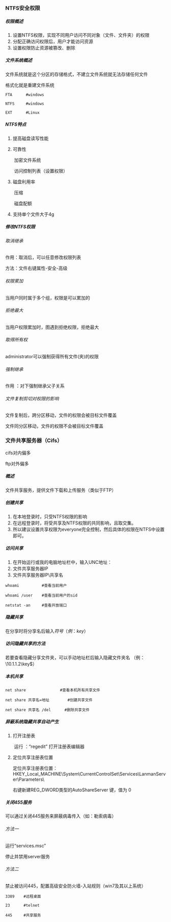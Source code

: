 ### NTFS安全权限

##### 权限概述

1. 设置NTFS权限，实现不同用户访问不同对象（文件、文件夹）的权限
2. 分配正确访问权限后，用户才能访问资源
3. 设置权限防止资源被篡改、删除

##### 文件系统概述

文件系统就是这个分区的存储格式，不建立文件系统就无法存储任何文件

格式化就是重建文件系统

```
FTA      #windows

NTFS     #windows

EXT      #Linux
```

##### NTFS特点

1. 提高磁盘读写性能

2. 可靠性

   ​	加密文件系统

   ​	访问控制列表（设置权限）

3. 磁盘利用率

   ​	压缩

   ​	磁盘配额

4. 支持单个文件大于4g

##### 修改NTFS权限 

###### 取消继承

作用：取消后，可以任意修改权限列表

方法：文件右键属性-安全-高级

###### 权限累加

当用户同时属于多个组，权限是可以累加的

###### 拒绝最大

当用户权限累加时，图遇到拒绝权限，拒绝最大

###### 取得所有权

administrator可以强制获得所有文件(夹)的权限

###### 强制继承

作用 ：对下强制继承父子关系

###### 文件复制剪切对权限的影响

文件复制后，跨分区移动，文件的权限会被目标文件覆盖

文件同分区移动，文件的权限不会被目标文件覆盖

### 文件共享服务器（Cifs）

cifs对内偏多

ftp对外偏多

##### 概述

文件共享服务，提供文件下载和上传服务（类似于FTP）

##### 创建共享

1. 在本地登录时，只受NTFS权限的影响
2. 在远程登录时，将受共享及NTFS权限的共同影响，且取交集。
3. 所以建议设置共享权限为everyone完全控制，然后具体的权限在NTFS中设置即可。

##### 访问共享

1. 在开始运行或我的电脑地址栏中，输入UNC地址：
2.  文件共享服务器IP
3.   文件共享服务器IP\共享名

```
whoami       	#查看当前用户

whoami /user    #查看当前用户的sid

netstat -an    	#查看开放端口
```

##### 隐藏共享

在分享时将分享名后输入$符号（例：key$）

##### 访问隐藏共享的方法

若要查看隐藏分享文件夹，可以手动地址栏后输入隐藏文件夹名 （例：\\10.1.1.2\key$）

##### 本机共享

```
net share				#查看本机所有共享文件

net share 共享名=地址		#创建共享文件

net share 共享名 /del		#删除共享文件
```

##### 屏蔽系统隐藏共享自动产生

1. 打开注册表

   ​	运行 ：“regedit”  打开注册表编辑器

2. 定位共享注册表位置

   定位共享注册表位置：HKEY_Local_MACHINE\System\CurrentControlSet\Services\LanmanServer\Parameters\

    右键新建REG_DWORD类型的AutoShareServer 键，值为 0

##### 关闭455服务

可以通过关闭445服务来屏蔽病毒传入（如：勒索病毒）

###### 方法一

运行“services.msc”

停止并禁用server服务

###### 方法二

禁止被访问445，配置高级安全防火墙-入站规则（win7及其以上系统）

```
3389	#远程桌面

23		#telnet

445		#共享服务 
```

